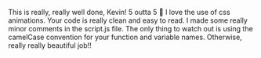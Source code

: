 This is really, really well done, Kevin! 5 outta 5 🤩
I love the use of css animations.
Your code is really clean and easy to read.
I made some really minor comments in the script.js file.
The only thing to watch out is using the camelCase convention for your function and variable names.
Otherwise, really really beautiful job!!
